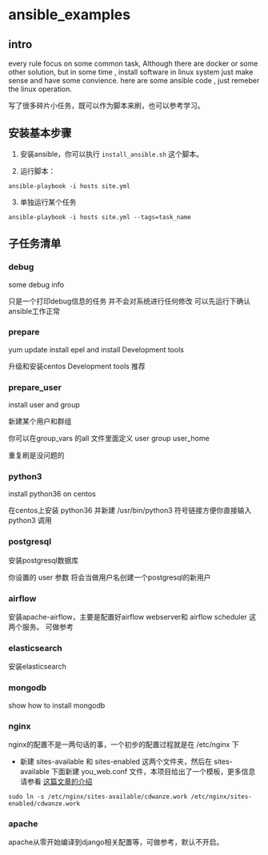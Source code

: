 # ansible_examples

## intro
every rule focus on some common task, Although there are docker or some other solution, but in some time , install software in linux system just make sense and have some convience. here are some ansible code , just remeber the linux operation.

写了很多碎片小任务，既可以作为脚本来刷，也可以参考学习。

## 安装基本步骤
1. 安装ansible，你可以执行 `install_ansible.sh` 这个脚本。

2. 运行脚本：
```
ansible-playbook -i hosts site.yml
```

3. 单独运行某个任务
```
ansible-playbook -i hosts site.yml --tags=task_name
```


## 子任务清单

### debug 
some debug info

只是一个打印debug信息的任务 并不会对系统进行任何修改 可以先运行下确认ansible工作正常

### prepare 
yum update  install epel and install Development tools

升级和安装centos Development tools 推荐

### prepare_user
install user and group

新建某个用户和群组

你可以在group_vars 的all 文件里面定义 user group user_home 


重复刷是没问题的

### python3
install python36 on centos

在centos上安装 python36 并新建 /usr/bin/python3 符号链接方便你直接输入 python3 调用


### postgresql
安装postgresql数据库 

你设置的 user 参数 将会当做用户名创建一个postgresql的新用户



### airflow
安装apache-airflow，主要是配置好airflow webserver和 airflow scheduler 这两个服务。 可做参考


### elasticsearch
安装elasticsearch

### mongodb
show how to install mongodb

### nginx
nginx的配置不是一两句话的事，一个初步的配置过程就是在 /etc/nginx 下
- 新建 sites-available 和 sites-enabled 这两个文件夹，然后在 sites-available 下面新建 you_web.conf 文件，本项目给出了一个模板，更多信息请参看 [这篇文章的介绍](https://docs.cdwanze.work/articles/nginx-web-server.html)

```
sudo ln -s /etc/nginx/sites-available/cdwanze.work /etc/nginx/sites-enabled/cdwanze.work
```

### apache
apache从零开始编译到django相关配置等，可做参考，默认不开启。


